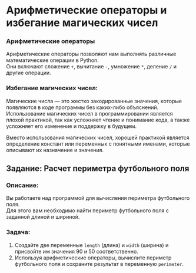 # Арифметические операторы и избегание магических чисел

### Арифметические операторы
Арифметические операторы позволяют нам выполнять различные математические операции в Python.  
Они включают сложение `+`, вычитание `-`, умножение `*`, деление `/` и другие операции.

### Избегание магических чисел:
Магические числа — это жестко закодированные значения, которые появляются в коде программы без каких-либо объяснений.  
Использование магических чисел в программировании является плохой практикой, так как усложняет чтение и понимание кода, 
а также усложняет его изменение и поддержку в будущем.

Вместо использования магических чисел, хорошей практикой является определение констант или переменных с понятными именами, 
которые описывают их назначение и значения.

## Задание: Расчет периметра футбольного поля
### Описание:
Вы работаете над программой для вычисления периметра футбольного поля.  
Для этого вам необходимо найти периметр футбольного поля с заданной длиной и шириной.

### Задача:
1. Создайте две переменные `length` (длина) и `width` (ширина) и присвойте им значения 90 и 50 соответственно.
2. Используя арифметические операторы, вычислите периметр футбольного поля и сохраните результат в переменную `perimeter`.
